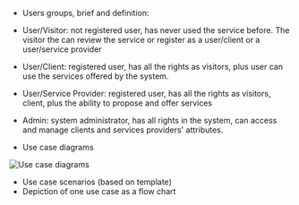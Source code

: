* Users groups, brief and definition:  
 * User/Visitor: not registered user, has never used the service before. The visitor the can review the service or register as a user/client or a user/service provider
 * User/Client: registered user, has all the rights as visitors, plus user can use the services offered by the system.
 * User/Service Provider: registered user, has all the rights as visitors, client, plus the ability to propose and offer services
 * Admin: system administrator, has all rights in the system, can access and manage clients and services providers' attributes. 

* Use case diagrams

![Use case diagrams](http://users.metropolia.fi/~dinht/UseCaseC4.jpg)


* Use case scenarios (based on template)
* Depiction of one use case as a flow chart  
